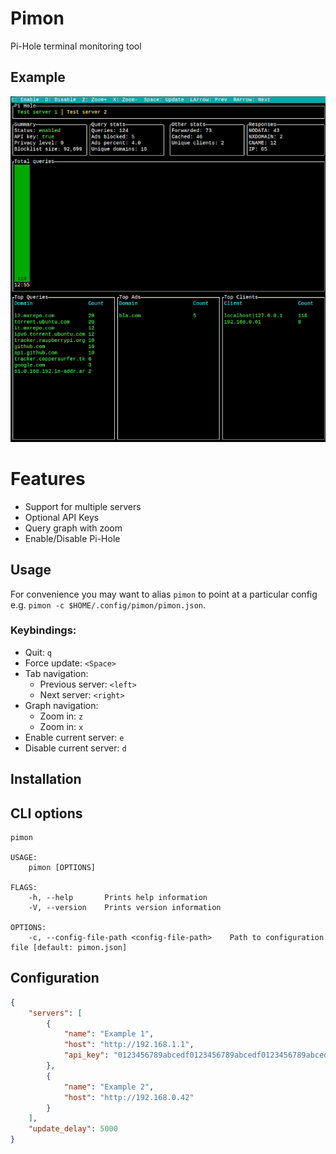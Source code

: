 # Pimon
Pi-Hole terminal monitoring tool

## Example
![Example gif](./example.gif)

# Features
- Support for multiple servers
- Optional API Keys
- Query graph with zoom
- Enable/Disable Pi-Hole

## Usage
For convenience you may want to alias `pimon` to point at a particular config e.g. `pimon -c $HOME/.config/pimon/pimon.json`.

### Keybindings:
- Quit: `q`
- Force update: `<Space>`
- Tab navigation:
  - Previous server: `<left>`
  - Next server: `<right>`
- Graph navigation:
  - Zoom in: `z`
  - Zoom in: `x`
- Enable current server: `e`
- Disable current server: `d`

## Installation

## CLI options
```
pimon

USAGE:
    pimon [OPTIONS]

FLAGS:
    -h, --help       Prints help information
    -V, --version    Prints version information

OPTIONS:
    -c, --config-file-path <config-file-path>    Path to configuration file [default: pimon.json]
```

## Configuration
```json
{
    "servers": [
        {
            "name": "Example 1",
            "host": "http://192.168.1.1",
            "api_key": "0123456789abcedf0123456789abcedf0123456789abcedf0123456789abcedf"
        },
        {
            "name": "Example 2",
            "host": "http://192.168.0.42"
        }
    ],
    "update_delay": 5000
}
```